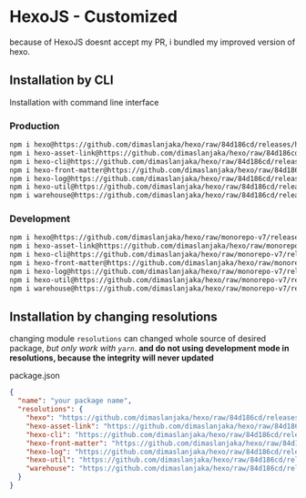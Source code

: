 # HexoJS - Customized
because of HexoJS doesnt accept my PR, i bundled my improved version of hexo.

## Installation by CLI
Installation with command line interface

### Production

```bash
npm i hexo@https://github.com/dimaslanjaka/hexo/raw/84d186cd/releases/hexo.tgz
npm i hexo-asset-link@https://github.com/dimaslanjaka/hexo/raw/84d186cd/releases/hexo-asset-link.tgz
npm i hexo-cli@https://github.com/dimaslanjaka/hexo/raw/84d186cd/releases/hexo-cli.tgz
npm i hexo-front-matter@https://github.com/dimaslanjaka/hexo/raw/84d186cd/releases/hexo-front-matter.tgz
npm i hexo-log@https://github.com/dimaslanjaka/hexo/raw/84d186cd/releases/hexo-log.tgz
npm i hexo-util@https://github.com/dimaslanjaka/hexo/raw/84d186cd/releases/hexo-util.tgz
npm i warehouse@https://github.com/dimaslanjaka/hexo/raw/84d186cd/releases/warehouse.tgz
```

### Development

```bash
npm i hexo@https://github.com/dimaslanjaka/hexo/raw/monorepo-v7/releases/hexo.tgz
npm i hexo-asset-link@https://github.com/dimaslanjaka/hexo/raw/monorepo-v7/releases/hexo-asset-link.tgz
npm i hexo-cli@https://github.com/dimaslanjaka/hexo/raw/monorepo-v7/releases/hexo-cli.tgz
npm i hexo-front-matter@https://github.com/dimaslanjaka/hexo/raw/monorepo-v7/releases/hexo-front-matter.tgz
npm i hexo-log@https://github.com/dimaslanjaka/hexo/raw/monorepo-v7/releases/hexo-log.tgz
npm i hexo-util@https://github.com/dimaslanjaka/hexo/raw/monorepo-v7/releases/hexo-util.tgz
npm i warehouse@https://github.com/dimaslanjaka/hexo/raw/monorepo-v7/releases/warehouse.tgz
```

## Installation by changing resolutions
changing module `resolutions` can changed whole source of desired package, _but only work with `yarn`_. **and do not using development mode in resolutions, because the integrity will never updated**

package.json
```json
{
  "name": "your package name",
  "resolutions": {
    "hexo": "https://github.com/dimaslanjaka/hexo/raw/84d186cd/releases/hexo.tgz",
    "hexo-asset-link": "https://github.com/dimaslanjaka/hexo/raw/84d186cd/releases/hexo-asset-link.tgz",
    "hexo-cli": "https://github.com/dimaslanjaka/hexo/raw/84d186cd/releases/hexo-cli.tgz",
    "hexo-front-matter": "https://github.com/dimaslanjaka/hexo/raw/84d186cd/releases/hexo-front-matter.tgz",
    "hexo-log": "https://github.com/dimaslanjaka/hexo/raw/84d186cd/releases/hexo-log.tgz",
    "hexo-util": "https://github.com/dimaslanjaka/hexo/raw/84d186cd/releases/hexo-util.tgz",
    "warehouse": "https://github.com/dimaslanjaka/hexo/raw/84d186cd/releases/warehouse.tgz"
  }
}
```